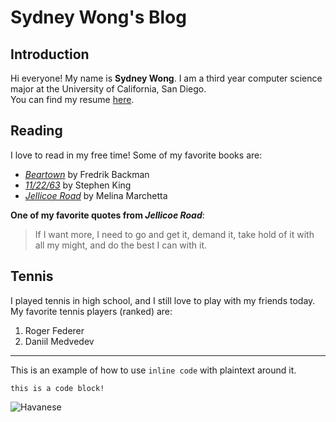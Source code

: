 # **Sydney Wong's Blog**

## **Introduction**

Hi everyone! My name is **Sydney Wong**. I am a third year computer science major at the University of California, San Diego.  
You can find my resume [here](https://drive.google.com/file/d/1xRS2dml8sRemE2mcKcz-2TmP8YZSYQHF/view?usp=sharing).

## **Reading**

I love to read in my free time! Some of my favorite books are:
- *[Beartown](https://www.amazon.com/Beartown-Novel-Fredrik-Backman/dp/1501160761)* by Fredrik Backman
- *[11/22/63](https://www.amazon.com/11-22-63-Stephen-King/dp/1451627297/ref=sr_1_1?dchild=1&gclid=CjwKCAiA_9r_BRBZEiwAHZ_v16_kMcSUt7tQaYmnQahlg2I8xMWEcwNl9S-Ppyrgg_v13iBX_fuvpxoCDF8QAvD_BwE&hvadid=322265982163&hvdev=c&hvlocphy=9031300&hvnetw=g&hvqmt=b&hvrand=13112424926595159678&hvtargid=kwd-661209436703&hydadcr=10026_10352737&keywords=stephen+king+11%2F22%2F63+book&qid=1610074219&sr=8-1&tag=googhydr-20)* by Stephen King
- *[Jellicoe Road](https://www.amazon.com/Jellicoe-Road-Melina-Marchetta/dp/0061431850/ref=sr_1_1?dchild=1&keywords=jellicoe+road+book&qid=1610074254&sr=8-1)* by Melina Marchetta

**One of my favorite quotes from _Jellicoe Road_**:
> If I want more, I need to go and get it, demand it, take hold of it with all my might, and do the best I can with it.

## **Tennis**

I played tennis in high school, and I still love to play with my friends today. My favorite tennis players (ranked) are:

1. Roger Federer
2. Daniil Medvedev

---

This is an example of how to use `inline code` with plaintext around it.

```
this is a code block!
```

![Havanese](https://imagesvc.meredithcorp.io/v3/mm/image?url=https%3A%2F%2Fstatic.onecms.io%2Fwp-content%2Fuploads%2Fsites%2F47%2F2021%2F06%2F25%2Fhavanese-puppy-168020726-2000.jpg)

